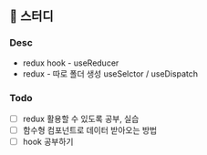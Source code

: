 ## 📆 스터디
### Desc
-   redux hook - useReducer
-   redux - 따로 폴더 생성 useSelctor / useDispatch

### Todo
-   [ ] redux 활용할 수 있도록 공부, 실습
-   [ ] 함수형 컴포넌트로 데이터 받아오는 방법
-   [ ] hook 공부하기

